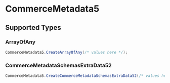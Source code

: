 # CommerceMetadata5


## Supported Types

### ArrayOfAny

```csharp
CommerceMetadata5.CreateArrayOfAny(/* values here */);
```

### CommerceMetadataSchemasExtraData52

```csharp
CommerceMetadata5.CreateCommerceMetadataSchemasExtraData52(/* values here */);
```
